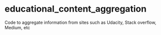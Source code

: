 # educational_content_aggregation
Code to aggregate information from sites such as Udacity, Stack overflow, Medium, etc
